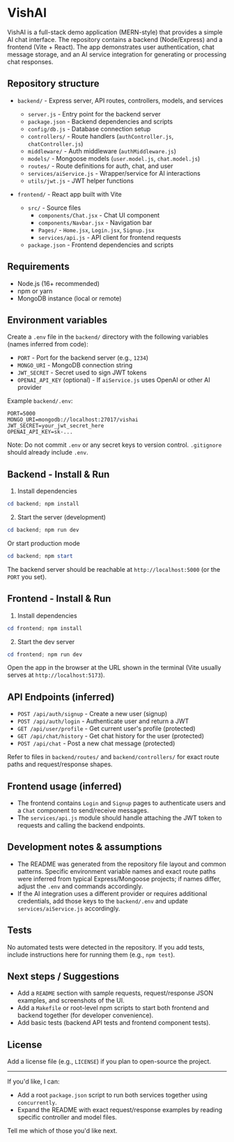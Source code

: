 # VishAI

VishAI is a full-stack demo application (MERN-style) that provides a simple AI chat interface. The repository contains a backend (Node/Express) and a frontend (Vite + React). The app demonstrates user authentication, chat message storage, and an AI service integration for generating or processing chat responses.

## Repository structure

- `backend/` - Express server, API routes, controllers, models, and services
  - `server.js` - Entry point for the backend server
  - `package.json` - Backend dependencies and scripts
  - `config/db.js` - Database connection setup
  - `controllers/` - Route handlers (`authController.js`, `chatController.js`)
  - `middleware/` - Auth middleware (`authMiddleware.js`)
  - `models/` - Mongoose models (`user.model.js`, `chat.model.js`)
  - `routes/` - Route definitions for auth, chat, and user
  - `services/aiService.js` - Wrapper/service for AI interactions
  - `utils/jwt.js` - JWT helper functions

- `frontend/` - React app built with Vite
  - `src/` - Source files
    - `components/Chat.jsx` - Chat UI component
    - `components/Navbar.jsx` - Navigation bar
    - `Pages/` - `Home.jsx`, `Login.jsx`, `Signup.jsx`
    - `services/api.js` - API client for frontend requests
  - `package.json` - Frontend dependencies and scripts

## Requirements

- Node.js (16+ recommended)
- npm or yarn
- MongoDB instance (local or remote)

## Environment variables

Create a `.env` file in the `backend/` directory with the following variables (names inferred from code):

- `PORT` - Port for the backend server (e.g., `1234`)
- `MONGO_URI` - MongoDB connection string
- `JWT_SECRET` - Secret used to sign JWT tokens
- `OPENAI_API_KEY` (optional) - If `aiService.js` uses OpenAI or other AI provider

Example `backend/.env`:

```
PORT=5000
MONGO_URI=mongodb://localhost:27017/vishai
JWT_SECRET=your_jwt_secret_here
OPENAI_API_KEY=sk-...
```

Note: Do not commit `.env` or any secret keys to version control. `.gitignore` should already include `.env`.

## Backend - Install & Run

1. Install dependencies

```powershell
cd backend; npm install
```

2. Start the server (development)

```powershell
cd backend; npm run dev
```

Or start production mode

```powershell
cd backend; npm start
```

The backend server should be reachable at `http://localhost:5000` (or the `PORT` you set).

## Frontend - Install & Run

1. Install dependencies

```powershell
cd frontend; npm install
```

2. Start the dev server

```powershell
cd frontend; npm run dev
```

Open the app in the browser at the URL shown in the terminal (Vite usually serves at `http://localhost:5173`).

## API Endpoints (inferred)

- `POST /api/auth/signup` - Create a new user (signup)
- `POST /api/auth/login` - Authenticate user and return a JWT
- `GET /api/user/profile` - Get current user's profile (protected)
- `GET /api/chat/history` - Get chat history for the user (protected)
- `POST /api/chat` - Post a new chat message (protected)

Refer to files in `backend/routes/` and `backend/controllers/` for exact route paths and request/response shapes.

## Frontend usage (inferred)

- The frontend contains `Login` and `Signup` pages to authenticate users and a `Chat` component to send/receive messages.
- The `services/api.js` module should handle attaching the JWT token to requests and calling the backend endpoints.

## Development notes & assumptions

- The README was generated from the repository file layout and common patterns. Specific environment variable names and exact route paths were inferred from typical Express/Mongoose projects; if names differ, adjust the `.env` and commands accordingly.
- If the AI integration uses a different provider or requires additional credentials, add those keys to the `backend/.env` and update `services/aiService.js` accordingly.

## Tests

No automated tests were detected in the repository. If you add tests, include instructions here for running them (e.g., `npm test`).

## Next steps / Suggestions

- Add a `README` section with sample requests, request/response JSON examples, and screenshots of the UI.
- Add a `Makefile` or root-level npm scripts to start both frontend and backend together (for developer convenience).
- Add basic tests (backend API tests and frontend component tests).

## License

Add a license file (e.g., `LICENSE`) if you plan to open-source the project.

---

If you'd like, I can:
- Add a root `package.json` script to run both services together using `concurrently`.
- Expand the README with exact request/response examples by reading specific controller and model files.

Tell me which of those you'd like next.
